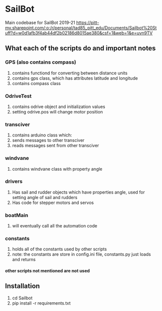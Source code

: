 # SailBot
Main codebase for SailBot 2019-21
https://pitt-my.sharepoint.com/:o:/r/personal/tad85_pitt_edu/Documents/Sailbot%20Stuff?d=w0d1afb3f4ab44df2b02186d8015ae380&csf=1&web=1&e=uvn9TV

## What each of the scripts do and important notes

### GPS (also contains compass)
1. contains functiond for converting between distance units
2. contains gps class, which has attributes latitude and longitude
3. contains compass class

### OdriveTest
1. contains odrive object and initialization values
2. setting odrive.pos will change motor position

### transciver
1. contains arduino class which:
2. sends messages to other transciver
3. reads messages sent from other transciver

### windvane
1. contains windvane class with property angle

### drivers
1. Has sail and rudder objects which have properties angle, used for setting angle of sail and rudders
2. Has code for stepper motors and servos

### boatMain
1. will eventually call all the automation code

### constants
1. holds all of the constants used by other scripts
2. note: the constants are store in config.ini file, constants.py just loads and returns 

#### other scripts not mentioned are not used


## Installation
1. cd Sailbot
2. pip install -r requirements.txt